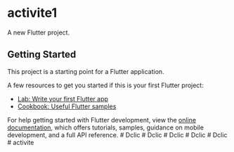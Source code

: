 # activite1

A new Flutter project.

## Getting Started

This project is a starting point for a Flutter application.

A few resources to get you started if this is your first Flutter project:

- [Lab: Write your first Flutter app](https://docs.flutter.dev/get-started/codelab)
- [Cookbook: Useful Flutter samples](https://docs.flutter.dev/cookbook)

For help getting started with Flutter development, view the
[online documentation](https://docs.flutter.dev/), which offers tutorials,
samples, guidance on mobile development, and a full API reference.
#   D c l i c  
 #   D c l i c  
 #   D c l i c  
 #   D c l i c  
 #   D c l i c  
 #   a c t i v i t e  
 
